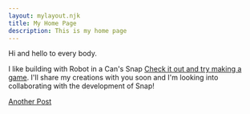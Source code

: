 ```yaml
---
layout: mylayout.njk
title: My Home Page
description: This is my home page
---
```


Hi and hello to every body. 

I like building with Robot in a Can's Snap
[Check it out and try making a game](https://snap.robotinacan.com/courses/snaps/blank/). I'll share my creations with you soon and I'm looking into collaborating with the development of Snap!

[Another Post](/23-07-19)




 